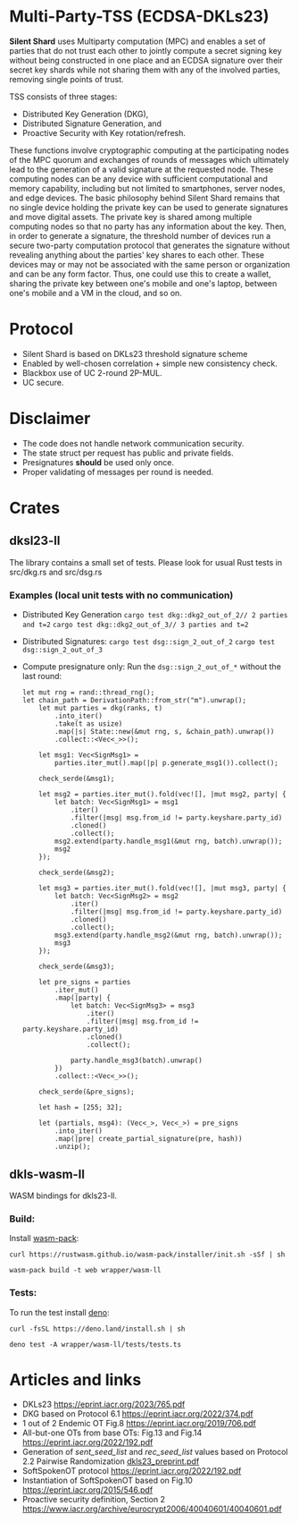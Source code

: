 # Multi-Party-TSS (ECDSA-DKLs23)

**Silent Shard**  uses 
Multiparty computation (MPC) and enables a set of parties that do
not trust each other to jointly compute a secret signing key without 
being constructed in one place and an ECDSA signature over their secret key shards 
while not sharing them with any of the involved parties, removing single points of trust.

TSS consists of three stages:

- Distributed Key Generation (DKG),
- Distributed Signature Generation, and
- Proactive Security with Key rotation/refresh.

These functions involve cryptographic computing at the participating
nodes of the MPC quorum and exchanges of rounds of messages which
ultimately lead to the generation of a valid signature at the
requested node. These computing nodes can be any device with
sufficient computational and memory capability, including but not
limited to smartphones, server nodes, and edge devices. The basic
philosophy behind Silent Shard remains that no single device holding
the private key can be used to generate signatures and move digital
assets. The private key is shared among multiple computing nodes so
that no party has any information about the key. Then, in order to
generate a signature, the threshold number of devices run a secure
two-party computation protocol that generates the signature without
revealing anything about the parties' key shares to each other. These
devices may or may not be associated with the same person or
organization and can be any form factor. Thus, one could use this to
create a wallet, sharing the private key between one's mobile and
one's laptop, between one's mobile and a VM in the cloud, and so on.


# Protocol

- Silent Shard is based on DKLs23 threshold signature scheme
- Enabled by well-chosen correlation + simple new consistency check.
- Blackbox use of UC 2-round 2P-MUL. 
- UC secure.

# Disclaimer
- The code does not handle network communication security.
- The state struct per request has public and private fields.
- Presignatures **should** be used only once.
- Proper validating of messages per round is needed.



# Crates

## dksl23-ll

The library contains a small set of tests. Please look for usual Rust
tests in src/dkg.rs and src/dsg.rs
 ### Εxamples (local unit tests with no communication)
- Distributed Key Generation
  `cargo test dkg::dkg2_out_of_2// 2 parties and t=2`
  `cargo test dkg::dkg2_out_of_3// 3 parties and t=2`

- Distributed Signatures:
    `cargo test dsg::sign_2_out_of_2`
    `cargo test dsg::sign_2_out_of_3`

- Compute presignature only:
    Run the  `dsg::sign_2_out_of_*` without the last round:

      let mut rng = rand::thread_rng();
      let chain_path = DerivationPath::from_str("m").unwrap();
          let mut parties = dkg(ranks, t)
              .into_iter()
              .take(t as usize)
              .map(|s| State::new(&mut rng, s, &chain_path).unwrap())
              .collect::<Vec<_>>();

          let msg1: Vec<SignMsg1> =
              parties.iter_mut().map(|p| p.generate_msg1()).collect();

          check_serde(&msg1);

          let msg2 = parties.iter_mut().fold(vec![], |mut msg2, party| {
              let batch: Vec<SignMsg1> = msg1
                  .iter()
                  .filter(|msg| msg.from_id != party.keyshare.party_id)
                  .cloned()
                  .collect();
              msg2.extend(party.handle_msg1(&mut rng, batch).unwrap());
              msg2
          });

          check_serde(&msg2);

          let msg3 = parties.iter_mut().fold(vec![], |mut msg3, party| {
              let batch: Vec<SignMsg2> = msg2
                  .iter()
                  .filter(|msg| msg.from_id != party.keyshare.party_id)
                  .cloned()
                  .collect();
              msg3.extend(party.handle_msg2(&mut rng, batch).unwrap());
              msg3
          });

          check_serde(&msg3);

          let pre_signs = parties
              .iter_mut()
              .map(|party| {
                  let batch: Vec<SignMsg3> = msg3
                      .iter()
                      .filter(|msg| msg.from_id != party.keyshare.party_id)
                      .cloned()
                      .collect();

                  party.handle_msg3(batch).unwrap()
              })
              .collect::<Vec<_>>();

          check_serde(&pre_signs);

          let hash = [255; 32];

          let (partials, msg4): (Vec<_>, Vec<_>) = pre_signs
              .into_iter()
              .map(|pre| create_partial_signature(pre, hash))
              .unzip();


## dkls-wasm-ll
WASM bindings for dkls23-ll.

### Build:
Install
[wasm-pack](https://rustwasm.github.io/wasm-pack/):

```curl https://rustwasm.github.io/wasm-pack/installer/init.sh -sSf | sh```


```shell
wasm-pack build -t web wrapper/wasm-ll
```

### Tests:

To run the test install [deno](https://deno.com):

```curl -fsSL https://deno.land/install.sh | sh```

```shell
deno test -A wrapper/wasm-ll/tests/tests.ts
```

# Articles and links
- DKLs23 https://eprint.iacr.org/2023/765.pdf
- DKG based on Protocol 6.1 https://eprint.iacr.org/2022/374.pdf
- 1 out of 2 Endemic OT Fig.8 https://eprint.iacr.org/2019/706.pdf
- All-but-one OTs from base OTs: Fig.13 and Fig.14 https://eprint.iacr.org/2022/192.pdf
- Generation of *sent_seed_list* and *rec_seed_list* values ​​based on Protocol 2.2 Pairwise Randomization [dkls23_preprint.pdf](docs/dkls23_preprint.pdf)
- SoftSpokenOT protocol https://eprint.iacr.org/2022/192.pdf
- Instantiation of SoftSpokenOT based on Fig.10 https://eprint.iacr.org/2015/546.pdf
- Proactive security definition, Section 2 https://www.iacr.org/archive/eurocrypt2006/40040601/40040601.pdf

